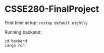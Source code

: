 # CSSE280-FinalProject
First time setup:
```rustup default nightly```

Running backend:
```
cd backend
cargo run
```